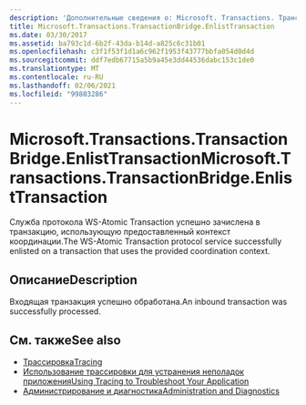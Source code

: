 ```yaml
---
description: 'Дополнительные сведения о: Microsoft. Transactions. Трансактионбридже. Енлисттрансактион'
title: Microsoft.Transactions.TransactionBridge.EnlistTransaction
ms.date: 03/30/2017
ms.assetid: ba793c1d-6b2f-43da-b14d-a825c6c31b01
ms.openlocfilehash: c3f1f53f1d1a6c962f1953f43777bbfa054d0d4d
ms.sourcegitcommit: ddf7edb67715a5b9a45e3dd44536dabc153c1de0
ms.translationtype: MT
ms.contentlocale: ru-RU
ms.lasthandoff: 02/06/2021
ms.locfileid: "99803286"
---
```

# <a name="microsofttransactionstransactionbridgeenlisttransaction"></a><span data-ttu-id="dc561-103">Microsoft.Transactions.TransactionBridge.EnlistTransaction</span><span class="sxs-lookup"><span data-stu-id="dc561-103">Microsoft.Transactions.TransactionBridge.EnlistTransaction</span></span>

<span data-ttu-id="dc561-104">Служба протокола WS-Atomic Transaction успешно зачислена в транзакцию, использующую предоставленный контекст координации.</span><span class="sxs-lookup"><span data-stu-id="dc561-104">The WS-Atomic Transaction protocol service successfully enlisted on a transaction that uses the provided coordination context.</span></span>  
  
## <a name="description"></a><span data-ttu-id="dc561-105">Описание</span><span class="sxs-lookup"><span data-stu-id="dc561-105">Description</span></span>  

 <span data-ttu-id="dc561-106">Входящая транзакция успешно обработана.</span><span class="sxs-lookup"><span data-stu-id="dc561-106">An inbound transaction was successfully processed.</span></span>  
  
## <a name="see-also"></a><span data-ttu-id="dc561-107">См. также</span><span class="sxs-lookup"><span data-stu-id="dc561-107">See also</span></span>

- [<span data-ttu-id="dc561-108">Трассировка</span><span class="sxs-lookup"><span data-stu-id="dc561-108">Tracing</span></span>](index.md)
- [<span data-ttu-id="dc561-109">Использование трассировки для устранения неполадок приложения</span><span class="sxs-lookup"><span data-stu-id="dc561-109">Using Tracing to Troubleshoot Your Application</span></span>](using-tracing-to-troubleshoot-your-application.md)
- [<span data-ttu-id="dc561-110">Администрирование и диагностика</span><span class="sxs-lookup"><span data-stu-id="dc561-110">Administration and Diagnostics</span></span>](../index.md)
